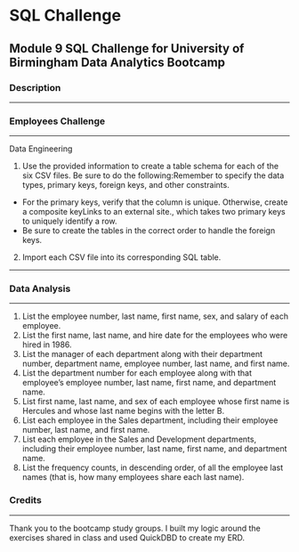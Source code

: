 <picture>
 <source media="(prefers-color-scheme: dark)" srcset="YOUR-DARKMODE-IMAGE">
 <source media="(prefers-color-scheme: light)" srcset="YOUR-LIGHTMODE-IMAGE">
</picture>

# SQL Challenge
## Module 9 SQL Challenge for University of Birmingham Data Analytics Bootcamp
### Description
-------------------------------------------------------------------------------------------------------------------------------------------------
### Employees Challenge
-------------------------------------------------------------------------------------------------------------------------------------------------
Data Engineering
1. Use the provided information to create a table schema for each of the six CSV files. Be sure to do the following:Remember to specify the data types, primary keys, foreign keys, and other constraints.
  - For the primary keys, verify that the column is unique. Otherwise, create a composite keyLinks to an external site., which takes two primary keys to uniquely identify a row.
  - Be sure to create the tables in the correct order to handle the foreign keys.
2. Import each CSV file into its corresponding SQL table.

-------------------------------------------------------------------------------------------------------------------------------------------------
### Data Analysis
-------------------------------------------------------------------------------------------------------------------------------------------------
1. List the employee number, last name, first name, sex, and salary of each employee.
2. List the first name, last name, and hire date for the employees who were hired in 1986.
3. List the manager of each department along with their department number, department name, employee number, last name, and first name.
4. List the department number for each employee along with that employee’s employee number, last name, first name, and department name.
5. List first name, last name, and sex of each employee whose first name is Hercules and whose last name begins with the letter B.
6. List each employee in the Sales department, including their employee number, last name, and first name.
7. List each employee in the Sales and Development departments, including their employee number, last name, first name, and department name.
8. List the frequency counts, in descending order, of all the employee last names (that is, how many employees share each last name).
   
### Credits
-------------------------------------------------------------------------------------------------------------------------------------------------
Thank you to the bootcamp study groups. I built my logic around the exercises shared in class and used QuickDBD to create my ERD.
